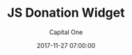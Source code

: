 ---
layout: post
permalink: /:title/
title: "JS Donation Widget"
featuredTitle: "JS Donation Widget"
date: 2017-11-27 07:00:00
number: 9

theme:
author: Capital One
tags: >
category: eshop
visible: true
featured: true
logo: /assets/img/charity/AutismOntario_BW.png
featuredImage: /assets/img/2017/pattern-red.png
github: https://github.com/CapitalOneCanadaHackathon/TeamCha-Ching
description: A Javascript-enabled widget that motivates visitors to donate to Autism Ontario. The widget creates a hover effect with specified denomination amounts that make it simple for users to donate. The hover effect encourages donations in a non-intrusive way by showing users the words “support” or “donation” consistently when users hover over images.
---